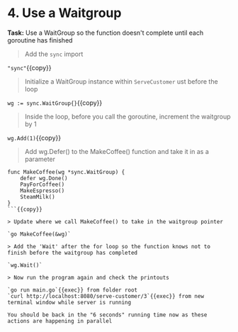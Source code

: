 # 4. Use a Waitgroup

**Task:** Use a WaitGroup so the function doesn't complete until each goroutine has finished

> Add the `sync` import

`"sync"`{{copy}}

> Initialize a WaitGroup instance within `ServeCustomer` ust before the loop

`wg := sync.WaitGroup{}`{{copy}}

> Inside the loop, before you call the goroutine, increment the waitgroup by 1

`wg.Add(1)`{{copy}}

> Add wg.Defer() to the MakeCoffee() function and take it in as a parameter

```
func MakeCoffee(wg *sync.WaitGroup) {
	defer wg.Done()
	PayForCoffee()
	MakeEspresso()
	SteamMilk()
}
```{{copy}}

> Update where we call MakeCoffee() to take in the waitgroup pointer

`go MakeCoffee(&wg)`

> Add the 'Wait' after the for loop so the function knows not to finish before the waitgroup has completed

`wg.Wait()`

> Now run the program again and check the printouts

`go run main.go`{{exec}} from folder root
`curl http://localhost:8080/serve-customer/3`{{exec}} from new terminal window while server is running

You should be back in the "6 seconds" running time now as these actions are happening in parallel